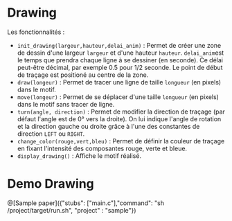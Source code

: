 # Drawing

Les fonctionnalités :
- `init_drawing(largeur,hauteur,delai_anim)` : Permet de créer une zone de dessin d'une largeur `largeur` et d'une hauteur `hauteur`. `delai_anim`est le temps que prendra chaque ligne à se dessiner (en seconde). Ce délai peut-être décimal, par exemple 0.5 pour 1/2 seconde. Le point de début de traçage est positioné au centre de la zone.
- `draw(longeur)` : Permet de tracer une ligne de taille `longueur` (en pixels) dans le motif.
- `move(longeur)` : Permet de se déplacer d'une taille `longueur` (en pixels) dans le motif sans tracer de ligne.
- `turn(angle, direction)` : Permet de modifier la direction de traçage (par défaut l'angle est de 0° vers la droite). On lui indique l'angle de rotation et la direction gauche ou droite grâce à l'une des constantes de direction `LEFT` ou `RIGHT`.
- `change_color(rouge,vert,bleu)` : Permet de définir la couleur de traçage en fixant l'intensité des composantes rouge, verte et bleue. 
- `display_drawing()` : Affiche le motif réalisé.

# Demo Drawing

@[Sample paper]({"stubs": ["main.c"],"command": "sh /project/target/run.sh", "project" : "sample"})